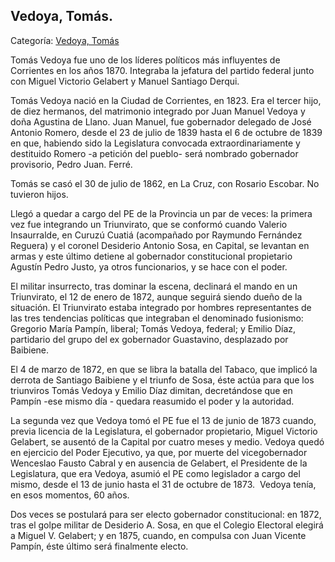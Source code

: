 ## Vedoya, Tomás.

Categoría: [Vedoya, Tomás](http://descubrircorrientes.com.ar/2012/index.php/4848-biografias/r-s-t-u-v-x-y-z/vedoya-tomas)

Tomás Vedoya fue uno de los líderes políticos más influyentes de Corrientes en los años 1870. Integraba la jefatura del partido federal junto con Miguel Victorio Gelabert y Manuel Santiago Derqui.

Tomás Vedoya nació en la Ciudad de Corrientes, en 1823. Era el tercer hijo, de diez hermanos, del matrimonio integrado por Juan Manuel Vedoya y doña Agustina de Llano. Juan Manuel, fue gobernador delegado de José Antonio Romero, desde el 23 de julio de 1839 hasta el 6 de octubre de 1839 en que, habiendo sido la Legislatura convocada extraordinariamente y destituido Romero -a petición del pueblo- será nombrado gobernador provisorio, Pedro Juan. Ferré.

Tomás se casó el 30 de julio de 1862, en La Cruz, con Rosario Escobar. No tuvieron hijos.

Llegó a quedar a cargo del PE de la Provincia un par de veces: la primera vez fue integrando un Triunvirato, que se conformó cuando Valerio Insaurralde, en Curuzú Cuatiá (acompañado por Raymundo Fernández Reguera) y el coronel Desiderio Antonio Sosa, en Capital, se levantan en armas y este último detiene al gobernador constitucional propietario Agustín Pedro Justo, ya otros funcionarios, y se hace con el poder.

El militar insurrecto, tras dominar la escena, declinará el mando en un Triunvirato, el 12 de enero de 1872, aunque seguirá siendo dueño de la situación. El Triunvirato estaba integrado por hombres representantes de las tres tendencias políticas que integraban el denominado fusionismo: Gregorio María Pampín, liberal; Tomás Vedoya, federal; y Emilio Díaz, partidario del grupo del ex gobernador Guastavino, desplazado por Baibiene.

El 4 de marzo de 1872, en que se libra la batalla del Tabaco, que implicó la derrota de Santiago Baibiene y el triunfo de Sosa, éste actúa para que los triunviros Tomás Vedoya y Emilio Díaz dimitan, decretándose que en Pampín -ese mismo día - quedara reasumido el poder y la autoridad.

La segunda vez que Vedoya tomó el PE fue el 13 de junio de 1873 cuando, previa licencia de la Legislatura, el gobernador propietario, Miguel Victorio Gelabert, se ausentó de la Capital por cuatro meses y medio. Vedoya quedó en ejercicio del Poder Ejecutivo, ya que, por muerte del vicegobernador Wenceslao Fausto Cabral y en ausencia de Gelabert, el Presidente de la Legislatura, que era Vedoya, asumió el PE como legislador a cargo del mismo, desde el 13 de junio hasta el 31 de octubre de 1873.  Vedoya tenía, en esos momentos, 60 años.

Dos veces se postulará para ser electo gobernador constitucional: en 1872, tras el golpe militar de Desiderio A. Sosa, en que el Colegio Electoral elegirá a Miguel V. Gelabert; y en 1875, cuando, en compulsa con Juan Vicente Pampín, éste último será finalmente electo.